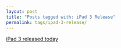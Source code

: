 ```yaml
---
layout: post
title: "Posts tagged with: iPad 3 Release"
permalink: tags/ipad-3-release/
---
```

[iPad 3 released today](/2012/03/ipad-3-released-today)
